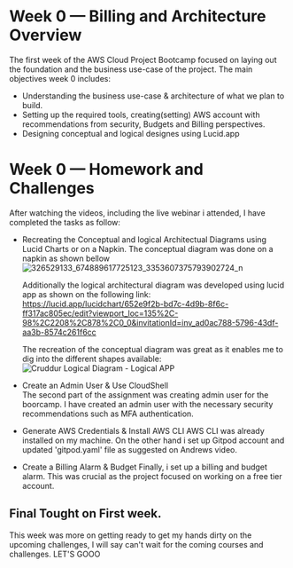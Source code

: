 # Week 0 — Billing and Architecture Overview

The first week of the AWS Cloud Project Bootcamp focused on laying out the foundation and the business use-case of the project. The main objectives week 0 includes: 
- Understanding the business use-case & architecture of what we plan to build. 
- Setting up the required tools, creating(setting) AWS account with recommendations from security, Budgets and Billing perspectives.
- Designing conceptual and logical designes using Lucid.app 

 # Week 0 — Homework and Challenges
 
 After watching the videos, including the live webinar i attended, I have completed the tasks as follow:
 - Recreating the Conceptual and logical Architectual Diagrams using  Lucid Charts or on a Napkin.
   The conceptual diagram was done on a napkin as shown bellow
   ![326529133_674889617725123_3353607375793902724_n](https://user-images.githubusercontent.com/77783631/219497846-3d74db5d-d5f4-4189-bc2c-4e2316adde4a.jpg)

   Additionally the logical architectural diagram was developed using lucid app as shown on the following link:
   https://lucid.app/lucidchart/652e9f2b-bd7c-4d9b-8f6c-ff317ac805ec/edit?viewport_loc=135%2C-98%2C2208%2C878%2C0_0&invitationId=inv_ad0ac788-5796-43df-aa3b-8574c261f6cc
  
   The recreation of the conceptual diagram was great as it enables me to dig into the different shapes available:
   ![Cruddur Logical Diagram - Logical APP ](https://user-images.githubusercontent.com/77783631/219499770-96d4621e-ca37-4ed7-b6ca-2e0b4a6728b1.png)
   
 - Create an Admin User & Use CloudShell	
   The second part of the assignment was creating admin user for the boorcamp. I have created an admin user with the necessary security recommendations such as MFA authentication. 
   
 - Generate AWS Credentials & Install AWS CLI
   AWS CLI was already installed on my machine. On the other hand i set up Gitpod account and updated 'gitpod.yaml' file as suggested on Andrews video.  
 - Create a Billing Alarm & Budget
   Finally, i set up a billing and budget alarm. This was crucial as the project focused on working on a free tier account. 
## Final Tought on First week.

This week was more on getting ready to get my hands dirty on the upcoming challenges, I will say can't wait for the coming courses and challenges. LET'S GOOO
